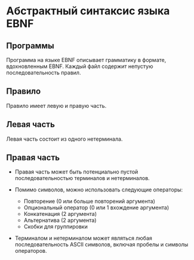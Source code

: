 # Абстрактный синтаксис языка EBNF

## Программы

Программа на языке EBNF описывает грамматику в формате, вдохновленным EBNF. Каждый файл содержит непустую последовательность правил.

## Правило

Правило имеет левую и правую часть.

## Левая часть

Левая часть состоит из одного нетерминала.

## Правая часть

* Правая часть может быть потенциально пустой последовательностью терминалов и нетерминалов.

* Помимо символов, можно использовать следующие операторы:

   * Повторение (0 или больше повторений аргумента)
   * Опциональный оператор (0 или 1 вхождение аргумента)
   * Конкатенация (2 аргумента)
   * Альтернатива (2 аргумента)
   * Скобки для группировки

* Терминалом и нетерминалом может являться любая последовательность ASCII символов, включая пробелы и символы операторов.
